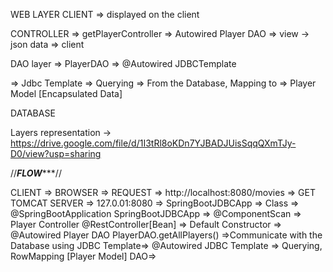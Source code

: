 WEB LAYER
CLIENT => displayed on the client

CONTROLLER => getPlayerController => Autowired Player DAO  => view -> json data => client


DAO layer
=> PlayerDAO => @Autowired JDBCTemplate

=> Jdbc Template => Querying => From the Database, Mapping to => Player Model [Encapsulated Data]


DATABASE

Layers representation -> https://drive.google.com/file/d/1I3tRl8oKDn7YJBADJUisSqqQXmTJy-D0/view?usp=sharing



//*****************FLOW********************//

CLIENT => BROWSER => REQUEST => http://localhost:8080/movies  => GET
TOMCAT SERVER => 127.0.01:8080 => SpringBootJDBCApp => Class => @SpringBootApplication
SpringBootJDBCApp => @ComponentScan => Player Controller @RestController[Bean] => Default Constructor => @Autowired Player DAO
PlayerDAO.getAllPlayers() =>Communicate with the Database using JDBC Template=>  @Autowired JDBC Template => Querying, RowMapping [Player Model] DAO=>
